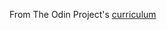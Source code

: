 From The Odin Project's [curriculum](http://www.theodinproject.com/courses/web-development-101/lessons/ruby-on-rails)
